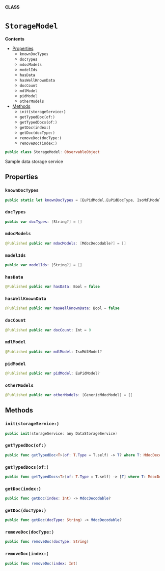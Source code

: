 **CLASS**

# `StorageModel`

**Contents**

- [Properties](#properties)
  - `knownDocTypes`
  - `docTypes`
  - `mdocModels`
  - `modelIds`
  - `hasData`
  - `hasWellKnownData`
  - `docCount`
  - `mdlModel`
  - `pidModel`
  - `otherModels`
- [Methods](#methods)
  - `init(storageService:)`
  - `getTypedDoc(of:)`
  - `getTypedDocs(of:)`
  - `getDoc(index:)`
  - `getDoc(docType:)`
  - `removeDoc(docType:)`
  - `removeDoc(index:)`

```swift
public class StorageModel: ObservableObject
```

Sample data storage service

## Properties
### `knownDocTypes`

```swift
public static let knownDocTypes = [EuPidModel.EuPidDocType, IsoMdlModel.isoDocType]
```

### `docTypes`

```swift
public var docTypes: [String?] = []
```

### `mdocModels`

```swift
@Published public var mdocModels: [MdocDecodable?] = []
```

### `modelIds`

```swift
public var modelIds: [String?] = []
```

### `hasData`

```swift
@Published public var hasData: Bool = false
```

### `hasWellKnownData`

```swift
@Published public var hasWellKnownData: Bool = false
```

### `docCount`

```swift
@Published public var docCount: Int = 0
```

### `mdlModel`

```swift
@Published public var mdlModel: IsoMdlModel?
```

### `pidModel`

```swift
@Published public var pidModel: EuPidModel?
```

### `otherModels`

```swift
@Published public var otherModels: [GenericMdocModel] = []
```

## Methods
### `init(storageService:)`

```swift
public init(storageService: any DataStorageService)
```

### `getTypedDoc(of:)`

```swift
public func getTypedDoc<T>(of: T.Type = T.self) -> T? where T: MdocDecodable
```

### `getTypedDocs(of:)`

```swift
public func getTypedDocs<T>(of: T.Type = T.self) -> [T] where T: MdocDecodable
```

### `getDoc(index:)`

```swift
public func getDoc(index: Int) -> MdocDecodable?
```

### `getDoc(docType:)`

```swift
public func getDoc(docType: String) -> MdocDecodable?
```

### `removeDoc(docType:)`

```swift
public func removeDoc(docType: String)
```

### `removeDoc(index:)`

```swift
public func removeDoc(index: Int)
```

